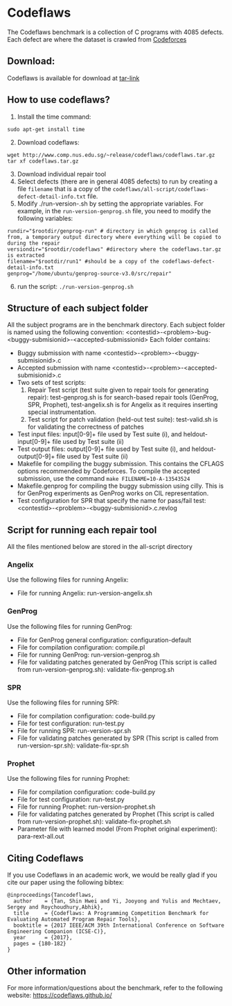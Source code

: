 # Codeflaws
The Codeflaws benchmark is a collection of C programs with 4085 defects. Each defect are  where the dataset is crawled from [Codeforces](http://codeforces.com/)

## Download:
Codeflaws is available for download at [tar-link](http://www.comp.nus.edu.sg/~release/codeflaws/codeflaws.tar.gz)

## How to use codeflaws?
1. Install the time command:
```
sudo apt-get install time
```
2. Download codeflaws:
```
wget http://www.comp.nus.edu.sg/~release/codeflaws/codeflaws.tar.gz
tar xf codeflaws.tar.gz
```

3. Download individual repair tool
4. Select defects (there are in general 4085 defects) to run by creating a file ``filename`` that is a copy of the ```codeflaws/all-script/codeflaws-defect-detail-info.txt``` file.  
5. Modify ./run-version-<repair-tool>.sh by setting the appropriate variables. For example, in the ```run-version-genprog.sh``` file, you need to modify the following variables: 
```rootdir="/home/ubuntu/codeforces-crawler/CodeforcesSpider" #directory of this script
rundir="$rootdir/genprog-run" # directory in which genprog is called from, a temporary output directory where everything will be copied to during the repair
versiondir="$rootdir/codeflaws" #directory where the codeflaws.tar.gz is extracted
filename="$rootdir/run1" #should be a copy of the codeflaws-defect-detail-info.txt
genprog="/home/ubuntu/genprog-source-v3.0/src/repair"
```
6. run the script:
```./run-version-genprog.sh```

## Structure of each subject folder
All the subject programs are in the benchmark directory. Each subject folder is named using the following convention: 
&lt;contestid&gt;-&lt;problem&gt;-bug-&lt;buggy-submisionid&gt;-&lt;accepted-submissionid&gt;
Each folder contains:
- Buggy submission with name &lt;contestid&gt;-&lt;problem&gt;-&lt;buggy-submisionid&gt;.c
- Accepted submission with name &lt;contestid&gt;-&lt;problem&gt;-&lt;accepted-submisionid&gt;.c
- Two sets of test scripts: 
  1. Repair Test script (test suite given to repair tools for generating repair): test-genprog.sh is for search-based repair tools (GenProg, SPR, Prophet), test-angelix.sh is for Angelix as it requires inserting special instrumentation.
  2. Test script for patch validation (held-out test suite): test-valid.sh is for validating the correctness of patches
- Test input files: input[0-9]+ file used by Test suite (i), and  heldout-input[0-9]+ file used by Test suite (ii)
- Test output files: output[0-9]+ file used by Test suite (i), and  heldout-output[0-9]+ file used by Test suite (ii)
- Makefile for compiling the buggy submission. This contains the CFLAGS options recommended by Codeforces. To compile the accepted submission, use the command `make FILENAME=10-A-13543524`
- Makefile.genprog for compiling the buggy submission using cilly. This is for GenProg experiments as GenProg works on CIL representation.
- Test configuration for SPR that specify the name for pass/fail test: &lt;contestid&gt;-&lt;problem&gt;-&lt;buggy-submisionid&gt;.c.revlog


## Script for running each repair tool
All the files mentioned below are stored in the all-script directory

### Angelix
Use the following files for running Angelix:
- File for running Angelix: run-version-angelix.sh

### GenProg
Use the following files for running GenProg:
- File for GenProg general configuration: configuration-default
- File for compilation configuration: compile.pl 
- File for running GenProg: run-version-genprog.sh
- File for validating patches generated by GenProg (This script is called from run-version-genprog.sh): validate-fix-genprog.sh 

### SPR
Use the following files for running SPR:
- File for compilation configuration: code-build.py 
- File for test configuration: run-test.py
- File for running SPR: run-version-spr.sh
- File for validating patches generated by SPR (This script is called from run-version-spr.sh): validate-fix-spr.sh 

### Prophet
Use the following files for running Prophet:
- File for compilation configuration: code-build.py 
- File for test configuration: run-test.py
- File for running Prophet: run-version-prophet.sh
- File for validating patches generated by Prophet (This script is called from run-version-prophet.sh): validate-fix-prophet.sh 
- Parameter file with learned model (From Prophet original experiment): para-rext-all.out 



## Citing Codeflaws

If you use Codeflaws in an academic work, we would be really glad if you cite our paper using the following bibtex:

```
@inproceedings{Tancodeflaws,
  author    = {Tan, Shin Hwei and Yi, Jooyong and Yulis and Mechtaev, Sergey and Roychoudhury,Abhik},
  title     = {Codeflaws: A Programming Competition Benchmark for Evaluating Automated Program Repair Tools},
  booktitle = {2017 IEEE/ACM 39th International Conference on Software Engineering Companion (ICSE-C)}, 
  year      = {2017},
  pages = {180-182}
}
```

## Other information
For more information/questions about the benchmark, refer to the following website:
https://codeflaws.github.io/


